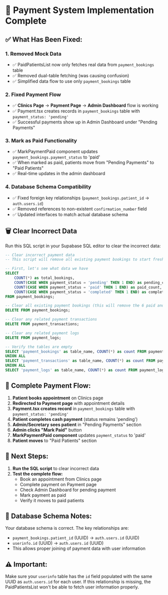 # 🎯 **Payment System Implementation Complete**

## ✅ **What Has Been Fixed:**

### 1. **Removed Mock Data**
- ✅ PaidPatientsList now only fetches real data from `payment_bookings` table
- ✅ Removed dual-table fetching (was causing confusion)
- ✅ Simplified data flow to use only `payment_bookings` table

### 2. **Fixed Payment Flow**
- ✅ **Clinics Page** → **Payment Page** → **Admin Dashboard** flow is working
- ✅ Payment.tsx creates records in `payment_bookings` table with `payment_status: 'pending'`
- ✅ Successful payments show up in Admin Dashboard under "Pending Payments"

### 3. **Mark as Paid Functionality**
- ✅ MarkPaymentPaid component updates `payment_bookings.payment_status` to 'paid'
- ✅ When marked as paid, patients move from "Pending Payments" to "Paid Patients"
- ✅ Real-time updates in the admin dashboard

### 4. **Database Schema Compatibility**
- ✅ Fixed foreign key relationships (`payment_bookings.patient_id` → `auth.users.id`)
- ✅ Removed references to non-existent `confirmation_number` field
- ✅ Updated interfaces to match actual database schema

## 🗑️ **Clear Incorrect Data**

Run this SQL script in your Supabase SQL editor to clear the incorrect data:

```sql
-- Clear incorrect payment data
-- This script will remove all existing payment bookings to start fresh

-- First, let's see what data we have
SELECT 
    COUNT(*) as total_bookings,
    COUNT(CASE WHEN payment_status = 'pending' THEN 1 END) as pending_count,
    COUNT(CASE WHEN payment_status = 'paid' THEN 1 END) as paid_count,
    COUNT(CASE WHEN payment_status = 'completed' THEN 1 END) as completed_count
FROM payment_bookings;

-- Clear all existing payment bookings (this will remove the 6 paid and 200+ pending)
DELETE FROM payment_bookings;

-- Clear any related payment transactions
DELETE FROM payment_transactions;

-- Clear any related payment logs
DELETE FROM payment_logs;

-- Verify the tables are empty
SELECT 'payment_bookings' as table_name, COUNT(*) as count FROM payment_bookings
UNION ALL
SELECT 'payment_transactions' as table_name, COUNT(*) as count FROM payment_transactions
UNION ALL
SELECT 'payment_logs' as table_name, COUNT(*) as count FROM payment_logs;
```

## 🔄 **Complete Payment Flow:**

1. **Patient books appointment** on Clinics page
2. **Redirected to Payment page** with appointment details
3. **Payment.tsx creates record** in `payment_bookings` table with `payment_status: 'pending'`
4. **Patient completes cash payment** (status remains 'pending')
5. **Admin/Secretary sees patient** in "Pending Payments" section
6. **Admin clicks "Mark Paid"** button
7. **MarkPaymentPaid component** updates `payment_status` to 'paid'
8. **Patient moves** to "Paid Patients" section

## 🎯 **Next Steps:**

1. **Run the SQL script** to clear incorrect data
2. **Test the complete flow:**
   - Book an appointment from Clinics page
   - Complete payment on Payment page
   - Check Admin Dashboard for pending payment
   - Mark payment as paid
   - Verify it moves to paid patients

## 🔧 **Database Schema Notes:**

Your database schema is correct. The key relationships are:
- `payment_bookings.patient_id` (UUID) → `auth.users.id` (UUID)
- `userinfo.id` (UUID) → `auth.users.id` (UUID)
- This allows proper joining of payment data with user information

## ⚠️ **Important:**

Make sure your `userinfo` table has the `id` field populated with the same UUID as `auth.users.id` for each user. If this relationship is missing, the PaidPatientsList won't be able to fetch user information properly.
